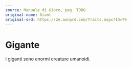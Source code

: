 ```yaml
---
source: Manuale di Gioco, pag. TODO
original-name: Giant
original-srd: https://2e.aonprd.com/Traits.aspx?ID=79
---
```


# Gigante

I giganti sono enormi creature umanoidi.
